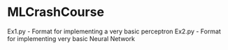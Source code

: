 # MLCrashCourse
Ex1.py - Format for implementing a very basic perceptron
Ex2.py - Format for implementing very basic Neural Network